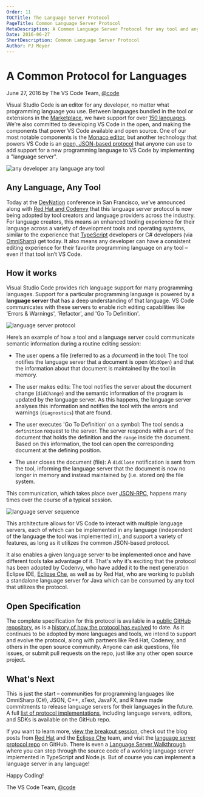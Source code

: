 ```yaml
---
Order: 11
TOCTitle: The Language Server Protocol
PageTitle: Common Language Server Protocol
MetaDescription: A Common Language Server Protocol for any tool and any language.
Date: 2016-06-27
ShortDescription: Common Language Server Protocol
Author: PJ Meyer
---
```


# A Common Protocol for Languages

June 27, 2016 by The VS Code Team, [@code](https://twitter.com/code)

Visual Studio Code is an editor for any developer, no matter what programming language you use.  Between languages bundled in the tool or extensions in the [Marketplace](https://marketplace.visualstudio.com/VSCode), we have support for over [150 languages](/blogs/2016/04/14/vscode-1.0.md).  We’re also committed to developing VS Code in the open, and making the components that power VS Code available and open source.  One of our most notable components is the [Monaco editor](https://github.com/Microsoft/monaco-editor), but another technology that powers VS Code is an [open, JSON-based protocol](https://github.com/Microsoft/language-server-protocol) that anyone can use to add support for a new programming language to VS Code by implementing a "language server".

![any developer any language any tool](any-developer-any-language-any-tool.png)

## Any Language, Any Tool

Today at the [DevNation](https://www.devnation.org) conference in San Francisco, we’ve announced along with [Red Hat and Codenvy](https://developers.redhat.com/blog/2016/06/27/a-common-interface-for-building-developer-tools) that this language server protocol is now being adopted by tool creators and language providers across the industry. For language creators, this means an enhanced tooling experience for their language across a variety of development tools and operating systems, similar to the experience that [TypeScript](https://www.typescriptlang.org) developers or C# developers (via [OmniSharp](http://www.omnisharp.net)) get today.  It also means any developer can have a consistent editing experience for their favorite programming language on any tool – even if that tool isn’t VS Code.

## How it works

Visual Studio Code provides rich language support for many programming languages. Support for a particular programming language is powered by a **language server** that has a deep understanding of that language. VS Code communicates with these servers to enable rich editing capabilities like 'Errors & Warnings', 'Refactor', and 'Go To Definition'.

![language server protocol](language-server-protocol.png)

Here’s an example of how a tool and a language server could communicate semantic information during a routine editing session:

* The user opens a file (referred to as a *document*) in the tool: The tool notifies the language server that a document is open (`didOpen`) and that the information about that document is maintained by the tool in memory.

* The user makes edits: The tool notifies the server about the document change (`didChange`) and the semantic information of the program is updated by the language server. As this happens, the language server analyses this information and notifies the tool with the errors and warnings (`diagnostics`) that are found.

* The user executes 'Go To Definition' on a symbol: The tool sends a `definition` request to the server. The server responds with a `uri` of the document that holds the definition and the `range` inside the document. Based on this information, the tool can open the corresponding document at the defining position.

* The user closes the document (file): A `didClose` notification is sent from the tool, informing the language server that the document is now no longer in memory and instead maintained by (i.e. stored on) the file system.

This communication, which takes place over [JSON-RPC](http://www.jsonrpc.org/specification), happens many times over the course of a typical session.

![language server sequence](language-server-sequence.png)

This architecture allows for VS Code to interact with multiple language servers, each of which can be implemented in any language (independent of the language the tool was implemented in), and support a variety of features, as long as it utilizes the common JSON-based protocol.

It also enables a given language server to be implemented once and have different tools take advantage of it. That's why it's exciting that the protocol has been adopted by Codenvy, who have added it to the next generation Eclipse IDE, [Eclipse Che](https://che.eclipse.org/eclipse-che-now-strategic-platform-red-hat), as well as by Red Hat, who are working to publish a standalone language server for Java which can be consumed by any tool that utilizes the protocol.

## Open Specification

The complete specification for this protocol is available in a [public GitHub repository](https://github.com/Microsoft/language-server-protocol), as is a [history of how the protocol has evolved](https://github.com/Microsoft/language-server-protocol/wiki/Protocol-History) to date. As it continues to be adopted by more languages and tools, we intend to support and evolve the protocol, along with partners like Red Hat, Codenvy, and others in the open source community. Anyone can ask questions, file issues, or submit pull requests on the repo, just like any other open source project.

## What's Next

This is just the start – communities for programming languages like OmniSharp (C#), JSON, C++, xText, JavaFX, and R have made commitments to release language servers for their languages in the future.  A full [list of protocol implementations](https://github.com/Microsoft/language-server-protocol/wiki/Protocol-Implementations), including language servers, editors, and SDKs is available on the GitHub repo.

If you want to learn more, [view the breakout session](https://www.youtube.com/watch?v=2GqpdfIAhz8), check out the blog posts from [Red Hat](https://developers.redhat.com/blog/2016/06/27/a-common-interface-for-building-developer-tools) and the [Eclipse Che](https://che.eclipse.org/eclipse-che-now-strategic-platform-red-hat) team, and visit the [language server protocol repo](https://github.com/microsoft/language-server-protocol) on GitHub.  There is even a [Language Server Walkthrough](/docs/extensions/example-language-server.md) where you can step through the source code of a working language server implemented in TypeScript and Node.js. But of course you can implement a language server in any language!

Happy Coding!

The VS Code Team, [@code](https://twitter.com/code)
